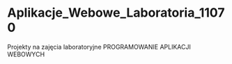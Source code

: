 # Aplikacje_Webowe_Laboratoria_11070
 Projekty na zajęcia laboratoryjne PROGRAMOWANIE APLIKACJI WEBOWYCH
